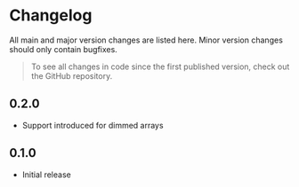 # Changelog

All main and major version changes are listed here. Minor version changes should only contain bugfixes.
 > To see all changes in code since the first published version, check out the GitHub repository.

## 0.2.0
- Support introduced for dimmed arrays

## 0.1.0

- Initial release